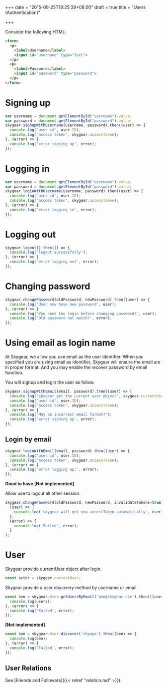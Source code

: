 +++
date = "2015-09-25T18:25:39+08:00"
draft = true
title = "Users (Authentication)"

+++

Consider the following HTML:

```html
<form>
  <p>
    <label>Username</label>
    <input id="username" type="text">
  </p>
  <p>
    <label>Password</label>
    <input id="password" type="password">
  </p>
</form>
```

# Signing up

```js
var username = document.getElementById("username").value;
var password = document.getElementById("password").value;
skygear.signupWithUsername(username, password).then((user) => {
  console.log('user id', user.ID);
  console.log('access token', skygear.accessToken);
}, (error) => {
  console.log('error signing up', error);
});
```

# Logging in

```js
var username = document.getElementById("username").value;
var password = document.getElementById("password").value;
skygear.loginWithUsername(username, password).then((user) => {
  console.log('user id', user.ID);
  console.log('access token', skygear.accessToken);
}, (error) => {
  console.log('error logging in', error);
});
```

# Logging out

```js
skygear.logout().then(() => {
  console.log('logout successfully');
}, (error) => {
  console.log('error logging out', error);
});
```

# Changing password

``` javascript
skygear.changePassword(oldPassword, newPassword).then((user) => {
  console.log('User now have new password', user);
}, (error) => {
  console.log('You need too login before changing password!', user);
  console.log('Old password not match?', error);
});
```

# Using email as login name

At Skygear, we allow you use email as the user identifier. When you specified
you are using email as identifier, Skygear will ensure the email are in proper
format. And you may enable the recover password by email function. 

You will signup and login the user as follow.

``` javascript
skygear.signupWithEmail(email, password).then((user) => {
  console.log('skygear get the current user object', skygear.currentUser)
  console.log('user id', user.ID);
  console.log('access token', skygear.accessToken);
}, (error) => {
  console.log('May be incorrect email format?');
  console.log('error signing up', error);
});
```

## Login by email

``` javascript
skygear.loginWithEmail(email, password).then((user) => {
  console.log('user id', user.ID);
  console.log('access token', skygear.accessToken);
}, (error) => {
  console.log('error logging up:', error);
});
```

__Good to have__ **[Not implemented]**

Allow use to logout all other session.

``` javascript
skygear.changePassword(oldPassword, newPassword, invalidateTokens=true).then(
  (user) => {
    console.log('skygear will got new accessToken automatically', user);
  },
  (error) => {
    console.log('Failed', error);
  }
);
```

# User 

Skygear provide currentUser object after login.

``` javascript
const actor = skygear.currentUser;

```

Skygear provide a user discovery method by username or email

``` javascript
const ben = skygear.User.getUsersByEmail('ben@skygear.com').then(([users]) => {
  console.log(users);
}, (error) => {
  console.log('Failed', error);
});
```

**[Not implemented]**
``` javascript
const ben = skygear.User.discover('chpapa').then((ben) => {
  console.log(ben);
}, (error) => {
  console.log('Failed', error);
});
```

## User Relations

See [Friends and Followers]({{< relref "relation.md" >}}).
